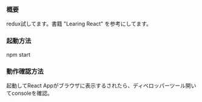 ### 概要
redux試してます。書籍 "Learing React" を参考にしてます。

### 起動方法
npm start

### 動作確認方法
起動してReact Appがブラウザに表示するされたら、ディベロッパーツール開いてconsoleを確認。


